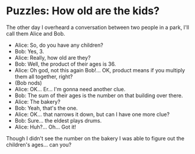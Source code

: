 # Puzzles: How old are the kids?

The other day I overheard a conversation between two people in a park, I'll call them Alice and Bob.

- Alice: So, do you have any children?
- Bob: Yes, 3.
- Alice: Really, how old are they?
- Bob: Well, the product of their ages is 36.
- Alice: Oh god, not this again Bob!...  OK, product means if you multiply them all together, right? 
- (Bob nods)
- Alice: OK... Er... I'm gonna need another clue.
- Bob: The sum of their ages is the number on that building over there.
- Alice: The bakery?
- Bob: Yeah, that's the one.
- Alice: OK... that narrows it down, but can I have one more clue?
- Bob: Sure... the eldest plays drums.
- Alice: Huh?... Oh... Got it!

Though I didn't see the number on the bakery I was able to figure out the children's ages... can you?
